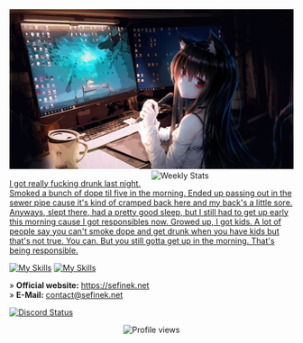<img src="images/4355954.jpg" alt="Anime Programming Wallpaper">

<a href="https://wakatime.com/@Sefinek" target="_blank">
	<img width="50%" align="right" src="https://github-readme-stats.vercel.app/api/wakatime?username=Sefinek&border_radius=13px&theme=dark&bg_color=202225&border_color=1f1f1f&icon_color=58a6ff&show_icons=true&custom_title=Weekly%20Stats" alt="Weekly Stats">
</a>

[I got really fucking drunk last night. Smoked a bunch of dope til five in the morning. Ended up passing out in the sewer pipe cause it's kind of cramped back here and my back's a little sore. Anyways, slept there, had a pretty good sleep, but I still had to get up early this morning cause I got responsibles now. Growed up, I got kids. A lot of people say you can't smoke dope and get drunk when you have kids but that's not true. You can. But you still gotta get up in the morning. That's being responsible.](https://www.youtube.com/watch?v=uQa1YyNOc_o)

[![My Skills](https://skills.thijs.gg/icons?i=html,css,js,nodejs,cs,mysql,mongo)](https://skills.thijs.gg)
[![My Skills](https://skills.thijs.gg/icons?i=idea,linux,raspberrypi,cloudflare,discord)](https://skills.thijs.gg)

» **Official website:** https://sefinek.net  
» **E-Mail:** contact@sefinek.net

<p>
    <a href="https://sefinek.net" target="_blank">
	    <img src="https://lanyard.cnrad.dev/api/727996139827232879?bg=202225&borderRadius=13px" width="47%" alt="Discord Status">
    </a>
</p>

<div align="center">
    <img src="https://komarev.com/ghpvc/?username=sefinek24&style=for-the-badge" alt="Profile views">
</div>